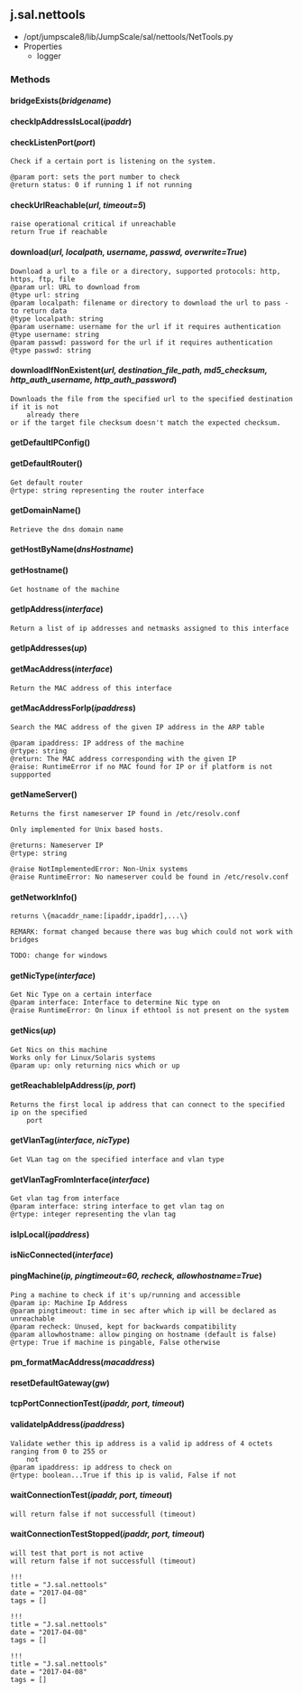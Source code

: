<!-- toc -->
## j.sal.nettools

- /opt/jumpscale8/lib/JumpScale/sal/nettools/NetTools.py
- Properties
    - logger

### Methods

#### bridgeExists(*bridgename*) 

#### checkIpAddressIsLocal(*ipaddr*) 

#### checkListenPort(*port*) 

```
Check if a certain port is listening on the system.

@param port: sets the port number to check
@return status: 0 if running 1 if not running

```

#### checkUrlReachable(*url, timeout=5*) 

```
raise operational critical if unreachable
return True if reachable

```

#### download(*url, localpath, username, passwd, overwrite=True*) 

```
Download a url to a file or a directory, supported protocols: http, https, ftp, file
@param url: URL to download from
@type url: string
@param localpath: filename or directory to download the url to pass - to return data
@type localpath: string
@param username: username for the url if it requires authentication
@type username: string
@param passwd: password for the url if it requires authentication
@type passwd: string

```

#### downloadIfNonExistent(*url, destination_file_path, md5_checksum, http_auth_username, http_auth_password*) 

```
Downloads the file from the specified url to the specified destination if it is not
    already there
or if the target file checksum doesn't match the expected checksum.

```

#### getDefaultIPConfig() 

#### getDefaultRouter() 

```
Get default router
@rtype: string representing the router interface

```

#### getDomainName() 

```
Retrieve the dns domain name

```

#### getHostByName(*dnsHostname*) 

#### getHostname() 

```
Get hostname of the machine

```

#### getIpAddress(*interface*) 

```
Return a list of ip addresses and netmasks assigned to this interface

```

#### getIpAddresses(*up*) 

#### getMacAddress(*interface*) 

```
Return the MAC address of this interface

```

#### getMacAddressForIp(*ipaddress*) 

```
Search the MAC address of the given IP address in the ARP table

@param ipaddress: IP address of the machine
@rtype: string
@return: The MAC address corresponding with the given IP
@raise: RuntimeError if no MAC found for IP or if platform is not suppported

```

#### getNameServer() 

```
Returns the first nameserver IP found in /etc/resolv.conf

Only implemented for Unix based hosts.

@returns: Nameserver IP
@rtype: string

@raise NotImplementedError: Non-Unix systems
@raise RuntimeError: No nameserver could be found in /etc/resolv.conf

```

#### getNetworkInfo() 

```
returns \{macaddr_name:[ipaddr,ipaddr],...\}

REMARK: format changed because there was bug which could not work with bridges

TODO: change for windows

```

#### getNicType(*interface*) 

```
Get Nic Type on a certain interface
@param interface: Interface to determine Nic type on
@raise RuntimeError: On linux if ethtool is not present on the system

```

#### getNics(*up*) 

```
Get Nics on this machine
Works only for Linux/Solaris systems
@param up: only returning nics which or up

```

#### getReachableIpAddress(*ip, port*) 

```
Returns the first local ip address that can connect to the specified ip on the specified
    port

```

#### getVlanTag(*interface, nicType*) 

```
Get VLan tag on the specified interface and vlan type

```

#### getVlanTagFromInterface(*interface*) 

```
Get vlan tag from interface
@param interface: string interface to get vlan tag on
@rtype: integer representing the vlan tag

```

#### isIpLocal(*ipaddress*) 

#### isNicConnected(*interface*) 

#### pingMachine(*ip, pingtimeout=60, recheck, allowhostname=True*) 

```
Ping a machine to check if it's up/running and accessible
@param ip: Machine Ip Address
@param pingtimeout: time in sec after which ip will be declared as unreachable
@param recheck: Unused, kept for backwards compatibility
@param allowhostname: allow pinging on hostname (default is false)
@rtype: True if machine is pingable, False otherwise

```

#### pm_formatMacAddress(*macaddress*) 

#### resetDefaultGateway(*gw*) 

#### tcpPortConnectionTest(*ipaddr, port, timeout*) 

#### validateIpAddress(*ipaddress*) 

```
Validate wether this ip address is a valid ip address of 4 octets ranging from 0 to 255 or
    not
@param ipaddress: ip address to check on
@rtype: boolean...True if this ip is valid, False if not

```

#### waitConnectionTest(*ipaddr, port, timeout*) 

```
will return false if not successfull (timeout)

```

#### waitConnectionTestStopped(*ipaddr, port, timeout*) 

```
will test that port is not active
will return false if not successfull (timeout)

```


```
!!!
title = "J.sal.nettools"
date = "2017-04-08"
tags = []
```

```
!!!
title = "J.sal.nettools"
date = "2017-04-08"
tags = []
```

```
!!!
title = "J.sal.nettools"
date = "2017-04-08"
tags = []
```
